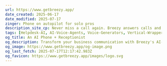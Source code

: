 ```yaml
---
url: https://www.getbreezy.app/
date_created: 2025-06-17
date_modified: 2025-07-17
zinger: Phone on autopilot for solo pros
description_site_cp: Never miss a call again. Breezy answers calls and texts, delights customers, and manages your relationships automatically.
tags: [Helpdesk-AI, AI-Voice-Agents, Voice-Generators, Vertical-Wrappers, Sales-Tools, AI-Native, AI-Receptionists, Check-It-Out, CRM, AI-Toolkit]
og_title: An AI Phone + Receptionist
og_description: Transform your business communication with Breezy's AI-powered phone system. Get a virtual receptionist, smart CRM, and business automation tools in one platform.
og_image: https://www.getbreezy.app/og-image.png
og_last_fetch: 2025-07-17T12:17:42.983Z
og_favicon: https://www.getbreezy.app/images/logo.svg
---
```

